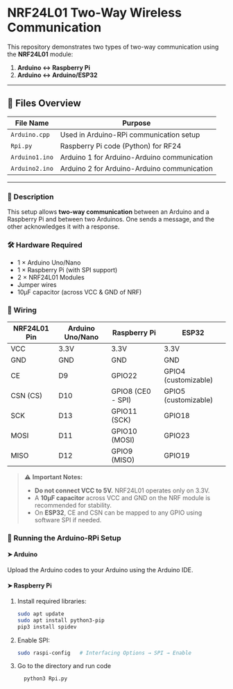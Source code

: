 # NRF24L01 Two-Way Wireless Communication

This repository demonstrates two types of two-way communication using the **NRF24L01** module:

1. **Arduino ↔ Raspberry Pi**
2. **Arduino ↔ Arduino/ESP32**

---

## 📁 Files Overview

| File Name        | Purpose                                     |
|------------------|---------------------------------------------|
| `Arduino.cpp`    | Used in Arduino-RPi communication setup     |
| `Rpi.py`         | Raspberry Pi code (Python) for RF24         |
| `Arduino1.ino`   | Arduino 1 for Arduino-Arduino communication |
| `Arduino2.ino`   | Arduino 2 for Arduino-Arduino communication |

---

### 🔄 Description

This setup allows **two-way communication** between an Arduino and a Raspberry Pi and between two Arduinos. One sends a message, and the other acknowledges it with a response.

### 🛠 Hardware Required

- 1 × Arduino Uno/Nano
- 1 × Raspberry Pi (with SPI support)
- 2 × NRF24L01 Modules
- Jumper wires
- 10µF capacitor (across VCC & GND of NRF)

### 🔌 Wiring

| NRF24L01 Pin | Arduino Uno/Nano | Raspberry Pi     | ESP32               |
|--------------|------------------|------------------|---------------------|
| VCC          | 3.3V             | 3.3V             | 3.3V                |
| GND          | GND              | GND              | GND                 |
| CE           | D9               | GPIO22           | GPIO4 (customizable)|
| CSN (CS)     | D10              | GPIO8 (CE0 - SPI)| GPIO5 (customizable)|
| SCK          | D13              | GPIO11 (SCK)     | GPIO18              |
| MOSI         | D11              | GPIO10 (MOSI)    | GPIO23              |
| MISO         | D12              | GPIO9 (MISO)     | GPIO19              |

> ⚠️ **Important Notes:**
> - **Do not connect VCC to 5V.** NRF24L01 operates only on 3.3V.
> - A **10µF capacitor** across VCC and GND on the NRF module is recommended for stability.
> - On **ESP32**, CE and CSN can be mapped to any GPIO using software SPI if needed.

### 🧪 Running the Arduino-RPi Setup

#### ➤ Arduino

Upload the Arduino codes to your Arduino using the Arduino IDE.

#### ➤ Raspberry Pi

1. Install required libraries:
   ```bash
   sudo apt update
   sudo apt install python3-pip
   pip3 install spidev
   
2. Enable SPI:
   ```bash
   sudo raspi-config   # Interfacing Options → SPI → Enable
   
3. Go to the directory and run code
   ```bash
     python3 Rpi.py


